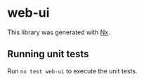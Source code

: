 # web-ui

This library was generated with [Nx](https://nx.dev).

## Running unit tests

Run `nx test web-ui` to execute the unit tests.
